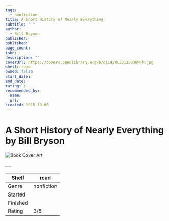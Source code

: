 ```yaml
---
tags:
  - nonfiction
title: A Short History of Nearly Everything
subtitle: " "
author:
  - Bill Bryson
publisher:
published:
page_count:
isbn:
description: ""
coverUrl: https://covers.openlibrary.org/b/olid/OL23115638M-M.jpg
shelf: read
owned: false
start_date:
end_date:
rating: 3
recommended_by:
  name:
  url:
created: 2015-10-06
---
```


# A Short History of Nearly Everything by Bill Bryson

![Book Cover Art](https://covers.openlibrary.org/b/olid/OL23115638M-M.jpg)

_ _

| Shelf | read |
| --- | --- |
| Genre | nonfiction |
| Started |  |
| Finished |  |
| Rating | 3/5 |
